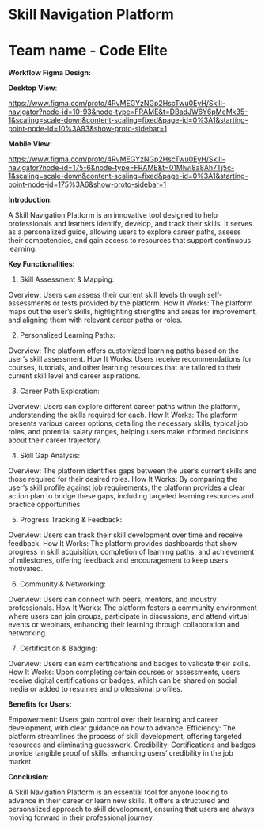 # Skill Navigation Platform
# Team name - Code Elite
**Workflow Figma Design:** 

**Desktop View**: 

https://www.figma.com/proto/4RvMEGYzNGp2HscTwu0EyH/Skill-navigator?node-id=10-93&node-type=FRAME&t=DBadJW6Y6pMeMk35-1&scaling=scale-down&content-scaling=fixed&page-id=0%3A1&starting-point-node-id=10%3A93&show-proto-sidebar=1

**Mobile View:**

https://www.figma.com/proto/4RvMEGYzNGp2HscTwu0EyH/Skill-navigator?node-id=175-6&node-type=FRAME&t=01Mlwi8a8Ah7Tj5c-1&scaling=scale-down&content-scaling=fixed&page-id=0%3A1&starting-point-node-id=175%3A6&show-proto-sidebar=1

**Introduction:**

A Skill Navigation Platform is an innovative tool designed to help professionals and learners identify, develop, and track their skills. It serves as a personalized guide, allowing users to explore career paths, assess their competencies, and gain access to resources that support continuous learning.

**Key Functionalities:**

1. Skill Assessment & Mapping:

Overview: Users can assess their current skill levels through self-assessments or tests provided by the platform.
How It Works: The platform maps out the user’s skills, highlighting strengths and areas for improvement, and aligning them with relevant career paths or roles.

2. Personalized Learning Paths:

Overview: The platform offers customized learning paths based on the user’s skill assessment.
How It Works: Users receive recommendations for courses, tutorials, and other learning resources that are tailored to their current skill level and career aspirations.

3. Career Path Exploration:

Overview: Users can explore different career paths within the platform, understanding the skills required for each.
How It Works: The platform presents various career options, detailing the necessary skills, typical job roles, and potential salary ranges, helping users make informed decisions about their career trajectory.

4. Skill Gap Analysis:

Overview: The platform identifies gaps between the user’s current skills and those required for their desired roles.
How It Works: By comparing the user’s skill profile against job requirements, the platform provides a clear action plan to bridge these gaps, including targeted learning resources and practice opportunities.

5. Progress Tracking & Feedback:

Overview: Users can track their skill development over time and receive feedback.
How It Works: The platform provides dashboards that show progress in skill acquisition, completion of learning paths, and achievement of milestones, offering feedback and encouragement to keep users motivated.

6. Community & Networking:

Overview: Users can connect with peers, mentors, and industry professionals.
How It Works: The platform fosters a community environment where users can join groups, participate in discussions, and attend virtual events or webinars, enhancing their learning through collaboration and networking.

7. Certification & Badging:

Overview: Users can earn certifications and badges to validate their skills.
How It Works: Upon completing certain courses or assessments, users receive digital certifications or badges, which can be shared on social media or added to resumes and professional profiles.

**Benefits for Users:**

Empowerment: Users gain control over their learning and career development, with clear guidance on how to advance.
Efficiency: The platform streamlines the process of skill development, offering targeted resources and eliminating guesswork.
Credibility: Certifications and badges provide tangible proof of skills, enhancing users’ credibility in the job market.

**Conclusion:**

A Skill Navigation Platform is an essential tool for anyone looking to advance in their career or learn new skills. It offers a structured and personalized approach to skill development, ensuring that users are always moving forward in their professional journey.
